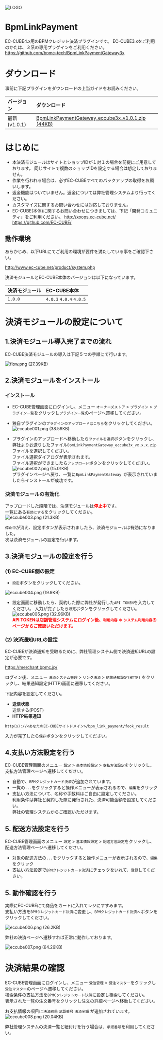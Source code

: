 ![LOGO](https://merchant.bpmc.jp/img/color-logo.png)


# BpmLinkPayment

EC-CUBE4.x用のBPMクレジット決済プラグインです。
EC-CUBE3.xをご利用のかたは、３系の専用プラグインをご利用ください。
https://github.com/bpmc-tech/BpmLinkPaymentGateway3x


# ダウンロード
事前に下記プラグインをダウンロードの上当ガイドをお読みください。

| バージョン | ダウンロード |
|:-----------|:----------|
| 最新(v1.0.1) | [BpmLinkPaymentGateway_eccube3x_v1.0.1.zip (44KB)](https://github.com/bpmc-tech/BpmLinkPaymentGateway3x/releases) |


# はじめに

- 本決済モジュールはサイトとショップIDが１対１の場合を前提にご用意しております。
同じサイトで複数のショップIDを設定する場合は想定しておりません。
- 作業を行われる場合は、必ずEC-CUBEすべてのバックアップの取得をお願いします。
- 返金機能はついていません。返金については弊社管理システムより行ってください。
- カスタマイズに関するお問い合わせには対応しておりません。
- EC-CUBE(本体)に関するお問い合わせにつきましては、下記「開発コミュニティ」をご利用ください。
http://xoops.ec-cube.net/  
https://github.com/EC-CUBE/


## 動作環境

あらかじめ、以下URLにてご利用の環境が要件を満たしている事をご確認下さい。

http://www.ec-cube.net/product/system.php

決済モジュールとEC-CUBE本体のバージョンは以下になっています。

| 決済モジュール | EC-CUBE本体 |
|:----|:----|
| `1.0.0` | `4.0.3` `4.0.4` `4.0.5` |

# 決済モジュールの設定について

## 1.決済モジュール導入完了までの流れ

EC-CUBE決済モジュールの導入は下記５つの手順にて行います。

![flow.png (27.39KB)](https://merchant.bpmc.jp/document/assets/20200320/235c8fd7-c65e-469a-a9db-7adfc3a5f9ed)

## 2.決済モジュールをインストール

### インストール

- EC-CUBE管理画面にログインし、メニュー `オーナーズストア` > `プラグイン` > `プラグイン一覧`をクリックし`プラグイン一覧`のページへ遷移してください。
- 独自プラグインの`プラグインのアップロードはこちら`をクリックしてください。  
![eccube001.png (38.59KB)](https://merchant.bpmc.jp/document/assets/20200320/df8a8203-1ba6-4388-b786-933c08638139)

- プラグインのアップロードへ移動したら`ファイルを選択`ボタンをクリックし、弊社よりお送りしたファイル`BpmLinkPaymentGateway_eccube3x_vx.x.x.zip`ファイルを選択してください。  
ファイル選択ダイアログが表示されます。  
ファイル選択ができましたら`アップロード`ボタンをクリックしてください。  
![eccube002.png (15.01KB)](https://merchant.bpmc.jp/document/assets/20200320/79e9be86-638a-40e1-87d0-1aabcff6e6fb)  
プラグインページへ戻り、一覧に`BpmLinkPaymentGateway `が表示されていましたらインストールが成功です。

### 決済モジュールの有効化

アップロードした段階では、決済モジュールは<b style="color:red">停止中</b>です。  
一覧にある`有効にする`をクリックしてください。  
![eccube003.png (21.3KB)](https://merchant.bpmc.jp/document/assets/20200320/367d42cf-402b-4193-9005-8fcb6bb5b316)

`停止中`が消え、設定ボタンが表示されましたら、決済モジュールは有効になりました。  
次は決済モジュールの設定を行います。

## 3.決済モジュールの設定を行う

### (1) EC-CUBE側の設定

- `設定`ボタンをクリックしてください。

![eccube004.png (19.9KB)](https://merchant.bpmc.jp/document/assets/20200320/e3f82731-e7f8-4073-a95d-4070be657dc9)

- 設定画面に移動したら、契約した際に弊社が発行した`API TOKEN`を入力してください。
入力が完了したら`設定`ボタンをクリックしてください。  
![eccube005.png (32.96KB)](https://merchant.bpmc.jp/document/assets/20200320/913dbecc-299a-46c7-9cf9-3eb657be5072)  
<b style="color:red;">API TOKENは店舗管理システムにログイン後、`利用内容` => `システム利用内容`のページからご確認いただけます。</b>

### (2) 決済通知URLの設定

EC-CUBEが決済通知を受取るために、弊社管理システム側で決済通知URLの設定が必要です。

https://merchant.bpmc.jp/

ログイン後、メニュー `決済システム管理` > `リンク決済` > `結果通知設定(HTTP)` をクリックし、結果通知設定(HTTP)画面に遷移してください。

下記内容を設定してください。
- **送信状態**  
送信する(POST)
- **HTTP結果通知**
```
http(s)://<あなたのEC-CUBEサイトドメイン>/bpm_link_payment/fook_result
```
入力が完了したら`保存`ボタンをクリックしてください。


## 4.支払い方法設定を行う

EC-CUBE管理画面のメニュー `設定` > `基本情報設定` > `支払方法設定`をクリックし、支払方法管理ページへ遷移してください。

- 自動で、`BPMクレジットカード決済`が追加されています。
- 一覧の`...`をクリックすると操作メニューが表示されるので、`編集`をクリック
- 支払い方法について、名称や手数料はご自由に設定してください。  
利用条件は弊社と契約した際に発行された、決済可能金額を設定してください。  
弊社の管理システムからご確認いただけます。

## 5. 配送方法設定を行う
EC-CUBE管理画面のメニュー `設定` > `基本情報設定` > `配送方法設定`をクリックし、配送方法管理ページへ遷移してください。

- 対象の配送方法の`...`をクリックすると操作メニューが表示されるので、`編集`をクリック
- 支払い方法設定で`BPMクレジットカード決済`にチェックをいれて、`登録`してください。

## 5. 動作確認を行う

実際にEC-CUBEにて商品をカートに入れてレジにすすみます。  
支払い方法を`BPMクレジットカード決済`に変更し、`BPMクレジットカード決済へ`ボタンをクリックしてください。

![eccube006.png (26.2KB)](https://merchant.bpmc.jp/document/assets/20200320/ae429683-00f7-4aa5-bd28-7a8f21d28469)

弊社の決済ページへ遷移すれば正常に動作しております。

![eccube007.png (64.26KB)](https://merchant.bpmc.jp/document/assets/20200320/c7d83d6c-d5bd-4ad0-9394-c6f2d0416a96)

# 決済結果の確認

EC-CUBE管理画面にログインし、メニュー `受注管理` > `受注マスター`をクリックし`受注マスター`のページへ遷移してください。  
検索条件の支払方法を`BPMCクレジットカード決済`に設定し検索してください。  
表示された一覧の注文番号をクリックし注文の詳細ページへ移動してください。

お支払情報の項目に`決済結果` `承認番号` `決済金額` が追加されています。  
![eccube008.png (20.04KB)](https://merchant.bpmc.jp/document/assets/20200320/260dc30f-d6fa-4a6f-a507-b68c312ebc9e)

弊社管理システムの決済一覧と紐付けを行う場合は、`承認番号`を利用してください。


